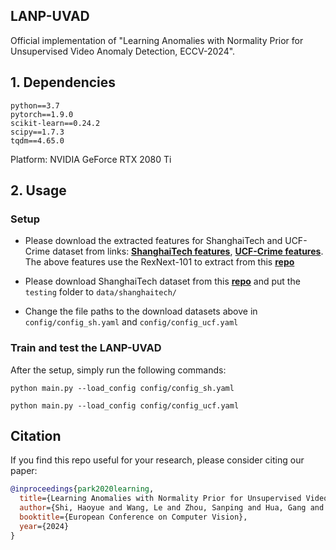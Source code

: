## LANP-UVAD
Official implementation of "Learning Anomalies with Normality Prior for Unsupervised Video Anomaly Detection, ECCV-2024".

## 1. Dependencies
```
python==3.7
pytorch==1.9.0
scikit-learn==0.24.2
scipy==1.7.3
tqdm==4.65.0
```
Platform: NVIDIA GeForce RTX 2080 Ti

## 2. Usage

### Setup

- Please download the extracted features for ShanghaiTech and UCF-Crime dataset from links: [**ShanghaiTech features**](https://drive.google.com/file/d/1-INdmveP1hcLPbQ7Cen1Buf0jqduIw1C/view?usp=sharing), [**UCF-Crime features**](https://drive.google.com/file/d/1R-kkyPrVnwRtgN8a80ziyq4LXJpN1xsE/view?usp=sharing). The above features use the RexNext-101 to extract from this [**repo**](https://github.com/kenshohara/video-classification-3d-cnn-pytorch)

- Please download ShanghaiTech dataset from this [**repo**](https://svip-lab.github.io/dataset/campus_dataset.html) and put the `testing` folder to `data/shanghaitech/`

<!-- 
- Please download the saved pseudo_label_scores generated by our normality propagation.  -->

- Change the file paths to the download datasets above in `config/config_sh.yaml` and `config/config_ucf.yaml`

### Train and test the LANP-UVAD

After the setup, simply run the following commands:

```shell
python main.py --load_config config/config_sh.yaml

python main.py --load_config config/config_ucf.yaml
```

## Citation

If you find this repo useful for your research, please consider citing our paper:

```bibtex
@inproceedings{park2020learning,
  title={Learning Anomalies with Normality Prior for Unsupervised Video Anomaly Detection},
  author={Shi, Haoyue and Wang, Le and Zhou, Sanping and Hua, Gang and Tang, Wei},
  booktitle={European Conference on Computer Vision},
  year={2024}
}
```